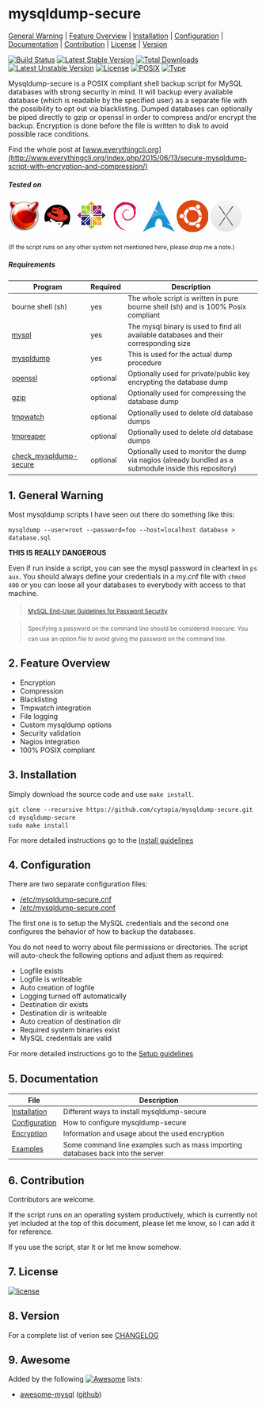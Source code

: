# mysqldump-secure

[General Warning](https://github.com/cytopia/mysqldump-secure#1-general-warning) |
[Feature Overview](https://github.com/cytopia/mysqldump-secure#2-feature-overview) |
[Installation](https://github.com/cytopia/mysqldump-secure#3-installation) |
[Configuration](https://github.com/cytopia/mysqldump-secure#4-configuration) |
[Documentation](https://github.com/cytopia/mysqldump-secure#5-documentation) |
[Contribution](https://github.com/cytopia/mysqldump-secure#6-contribution) |
[License](https://github.com/cytopia/mysqldump-secure#7-license) |
[Version](https://github.com/cytopia/mysqldump-secure#8-version)

[![Build Status](https://travis-ci.org/cytopia/mysqldump-secure.svg?branch=master)](https://travis-ci.org/cytopia/mysqldump-secure)
[![Latest Stable Version](https://poser.pugx.org/cytopia/mysqldump-secure/v/stable)](https://packagist.org/packages/cytopia/mysqldump-secure) [![Total Downloads](https://poser.pugx.org/cytopia/mysqldump-secure/downloads)](https://packagist.org/packages/cytopia/mysqldump-secure) [![Latest Unstable Version](https://poser.pugx.org/cytopia/mysqldump-secure/v/unstable)](https://packagist.org/packages/cytopia/mysqldump-secure) [![License](https://poser.pugx.org/cytopia/mysqldump-secure/license)](http://opensource.org/licenses/MIT)
[![POSIX](https://img.shields.io/badge/posix-100%25-brightgreen.svg)](https://en.wikipedia.org/?title=POSIX)
[![Type](https://img.shields.io/badge/type-%2Fbin%2Fsh-red.svg)](https://en.wikipedia.org/?title=Bourne_shell)

Mysqldump-secure is a POSIX compliant shell backup script for MySQL databases with strong security in mind.
It will backup every available database (which is readable by the specified user) as a separate file with the possibility to opt out via blacklisting. Dumped databases can optionally be piped directly to gzip or openssl in order to compress and/or encrypt the backup. Encryption is done before the file is written to disk to avoid possible race conditions.

Find the whole post at [www.everythingcli.org](http://www.everythingcli.org/index.php/2015/06/13/secure-mysqldump-script-with-encryption-and-compression/)

##### Tested on
[![FreeBSD](https://raw.githubusercontent.com/cytopia/icons/master/64x64/freebsd.png)](https://www.freebsd.org)
[![RedHat](https://raw.githubusercontent.com/cytopia/icons/master/64x64/redhat.png)](https://www.redhat.com)
[![CentOS](https://raw.githubusercontent.com/cytopia/icons/master/64x64/centos.png)](https://www.centos.org)
[![Debian](https://raw.githubusercontent.com/cytopia/icons/master/64x64/debian.png)](https://www.debian.org)
[![ArchLinux](https://raw.githubusercontent.com/cytopia/icons/master/64x64/archlinux.png)](https://www.archlinux.org)
[![Ubuntu](https://raw.githubusercontent.com/cytopia/icons/master/64x64/ubuntu.png)](https://www.ubuntu.com)
[![OSX](https://raw.githubusercontent.com/cytopia/icons/master/64x64/osx.png)](https://www.apple.com/osx)

<sub>(If the script runs on any other system not mentioned here, please drop me a note.)</sub>

##### Requirements
| Program  | Required | Description |
| ------------- | ------------- | -------- |
| bourne shell (sh)  | yes  | The whole script is written in pure bourne shell (sh) and is 100% Posix compliant |
| [mysql](https://dev.mysql.com/downloads/mysql/)  | yes  | The mysql binary is used to find all available databases and their corresponding size |
| [mysqldump](https://dev.mysql.com/downloads/mysql/)  | yes  | This is used for the actual dump procedure |
| [openssl](https://www.openssl.org)  | optional  | Optionally used for private/public key encrypting the database dump |
| [gzip](http://www.gzip.org)  | optional  | Optionally used for compressing the database dump |
| [tmpwatch](https://fedorahosted.org/tmpwatch/)  | optional  | Optionally used to delete old database dumps |
| [tmpreaper](https://packages.debian.org/sid/tmpreaper)  | optional  | Optionally used to delete old database dumps |
| [check_mysqldump-secure](https://github.com/cytopia/check_mysqldump-secure)  | optional  | Optionally used to monitor the dump via nagios (already bundled as a submodule inside this repository) |


## 1. General Warning
Most mysqldump scripts I have seen out there do something like this:
```shell
mysqldump --user=root --password=foo --host=localhost database > database.sql
```
**THIS IS REALLY DANGEROUS**

Even if run inside a script, you can see the mysql password in cleartext in `ps aux`.
You should always define your credentials in a my.cnf file with `chmod 400` or you can loose all your databases to everybody with access to that machine.

> <sub>[MySQL End-User Guidelines for Password Security](https://dev.mysql.com/doc/refman/5.7/en/password-security-user.html)</sub>

> <sub>Specifying a password on the command line should be considered insecure. You can use an option file to avoid giving the password on the command line.</sub>



## 2. Feature Overview
* Encryption
* Compression
* Blacklisting
* Tmpwatch integration
* File logging
* Custom mysqldump options
* Security validation
* Nagios integration
* 100% POSIX compliant



## 3. Installation

Simply download the source code and use `make install`.

```shell
git clone --recursive https://github.com/cytopia/mysqldump-secure.git
cd mysqldump-secure
sudo make install
```

For more detailed instructions go to the [Install guidelines](https://github.com/cytopia/mysqldump-secure/blob/master/doc/INSTALL.md)


## 4. Configuration

There are two separate configuration files:
* [/etc/mysqldump-secure.cnf](config/mysqldump-secure.cnf)
* [/etc/mysqldump-secure.conf](config/mysqldump-secure.conf)

The first one is to setup the MySQL credentials and the second one configures the behavior of how to backup the databases.

You do not need to worry about file permissions or directories. The script will auto-check the following options and adjust them as required:
* Logfile exists
* Logfile is writeable
* Auto creation of logfile
* Logging turned off automatically
* Destination dir exists
* Destination dir is writeable
* Auto creation of destination dir
* Required system binaries exist
* MySQL credentials are valid


For more detailed instructions go to the [Setup guidelines](https://github.com/cytopia/mysqldump-secure/blob/master/doc/SETUP.md)


## 5. Documentation

| File | Description |
|------|-------------|
| [Installation](https://github.com/cytopia/mysqldump-secure/blob/master/doc/INSTALL.md) | Different ways to install mysqldump-secure |
| [Configuration](https://github.com/cytopia/mysqldump-secure/blob/master/doc/SETUP.md) | How to configure mysqldump-secure |
| [Encryption](https://github.com/cytopia/mysqldump-secure/blob/master/doc/ENCRYPTION.md) | Information and usage about the used encryption |
| [Examples](https://github.com/cytopia/mysqldump-secure/blob/master/doc/EXAMPLES.md) | Some command line examples such as mass importing databases back into the server |


## 6. Contribution
Contributors are welcome.

If the script runs on an operating system productively, which is currently not yet included at the top of this document, please let me know, so I can add it for reference.

If you use the script, star it or let me know somehow.


## 7. License
[![license](https://poser.pugx.org/cytopia/mysqldump-secure/license)](http://opensource.org/licenses/mit)

## 8. Version
For a complete list of verion see [CHANGELOG](CHANGELOG.md)


## 9. Awesome

Added by the following [![Awesome](https://cdn.rawgit.com/sindresorhus/awesome/d7305f38d29fed78fa85652e3a63e154dd8e8829/media/badge.svg)](https://github.com/sindresorhus/awesome) lists:

* [awesome-mysql](https://shlomi-noach.github.io/awesome-mysql/) ([github](https://github.com/shlomi-noach/awesome-mysql))

